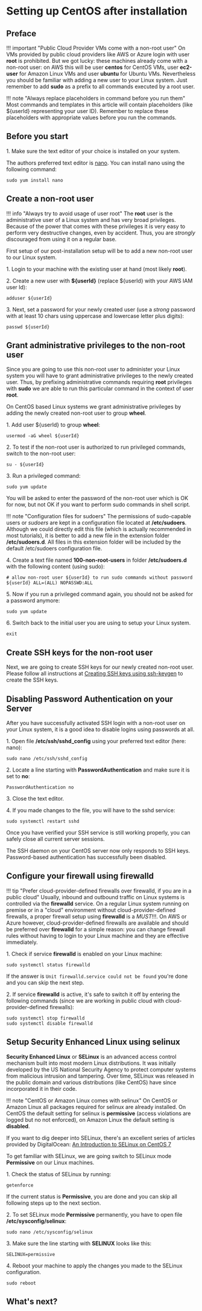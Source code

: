 # Setting up CentOS after installation

## Preface

!!! important "Public Cloud Provider VMs come with a non-root user"
    On VMs provided by public cloud providers like AWS or Azure login with user __root__ is prohibited. But we got lucky: 
    these machines already come with a non-root user: on AWS this will be user __centos__ for CentOS VMs, user 
    __ec2-user__ for Amazon Linux VMs and user __ubuntu__ for Ubuntu VMs. Nevertheless you should be familiar with 
    adding a new user to your Linux system. Just remember to add __sudo__ as a prefix to all commands executed by a root user.

!!! note "Always replace placeholders in command before you run them"
    Most commands and templates in this article will contain placeholders (like ${userId} representing your user ID).
    Remember to replace these placeholders with appropriate values before you run the commands. 

## Before you start

1\. Make sure the text editor of your choice is installed on your system.

The authors preferred text editor is [nano](https://www.nano-editor.org/dist/v2.2/nano.html). You can install nano using the following command:

```shell
sudo yum install nano
```

## Create a non-root user

!!! info "Always try to avoid usage of user root"
    The __root__ user is the administrative user of a Linux system and has very broad privileges. Because of the power
    that comes with these privileges it is very easy to perform very destructive changes, even by accident. Thus, you are
    *strongly* discouraged from using it on a regular base. 
     
First setup of our post-installation setup will be to add a new non-root user to our Linux system.

1\. Login to your machine with the existing user at hand (most likely __root__).

2\. Create a new user with __${userId}__ (replace ${userId} with your AWS IAM user Id):

```shell
adduser ${userId}
```

3\. Next, set a password for your newly created user 
(use a *strong* password with at least 10 chars using uppercase and lowercase letter plus digits):

```shell
passwd ${userId}
```

## Grant administrative privileges to the non-root user

Since you are going to use this non-root user to administer your Linux system you will have to grant administrative 
privileges to the newly created user. Thus, by prefixing administrative commands requiring __root__ privileges with __sudo__
we are able to run this particular command in the context of user __root__.

On CentOS based Linux systems we grant administrative privileges by adding the newly created non-root user to group __wheel__.

1\. Add user ${userId} to group __wheel__:

```shell
usermod -aG wheel ${userId}
```

2\. To test if the non-root user is authorized to run privileged commands, switch to the non-root user:

```shell
su - ${userId}
```

3\. Run a privileged command: 

```shell
sudo yum update
```

You will be asked to enter the password of the non-root user which is OK for now, but not OK if you want to perform
sudo commands in shell script.

!!! note "Configuration files for sudoers"
    The permissions of sudo-capable users or *sudoers* are kept in a configuration file located at __/etc/sudoers__. 
    Although we could directly edit this file (which is actually recommended in most tutorials), it is better to add 
    a new file in the extension folder __/etc/sudoers.d__. All files in this extension folder will be included by the
    default /etc/sudoers configuration file.

4\. Create a text file named __100-non-root-users__ in folder __/etc/sudoers.d__ with the following content (using sudo):

```
# allow non-root user ${userId} to run sudo commands without password
${userId} ALL=(ALL) NOPASSWD:ALL
```

5\. Now if you run a privileged command again, you should not be asked for a password anymore: 

```shell
sudo yum update
```

6\. Switch back to the initial user you are using to setup your Linux system.

```shell
exit
```

## Create SSH keys for the non-root user

Next, we are going to create SSH keys for our newly created non-root user. Please follow all instructions at 
[Creating SSH keys using ssh-keygen](../ssh/ssh_create_ssh_keys.md) to create the SSH keys. 

## Disabling Password Authentication on your Server

After you have successfully activated SSH login with a non-root user on your Linux system, it is a good idea to 
disable logins using passwords at all.

1\. Open file __/etc/ssh/sshd_config__ using your preferred text editor (here: nano):

```shell
sudo nano /etc/ssh/sshd_config
```

2\. Locate a line starting with __PasswordAuthentication__ and make sure it is set to __no__:

```text
PasswordAuthentication no
```

3\. Close the text editor.

4\. If you made changes to the file, you will have to the sshd service:

```shell
sudo systemctl restart sshd
```

Once you have verified your SSH service is still working properly, you can safely close all current server sessions.

The SSH daemon on your CentOS server now only responds to SSH keys. Password-based authentication has successfully been disabled.

## Configure your firewall using firewalld

!!! tip "Prefer cloud-provider-defined firewalls over firewalld, if you are in a public cloud"
    Usually, inbound and outbound traffic on Linux systems is controlled via the __firewalld__ service. On a regular
    Linux system running on premise or in a "cloud" environment without cloud-provider-defined firewalls, a proper
    firewall setup using __firewalld__ is a *MUST*!!!. On AWS or Azure however, cloud-provider-defined firewalls are available
    and should be preferred over __firewalld__ for a simple reason: you can change firewall rules without having to 
    login to your Linux machine and they are effective immediately.
    
1\. Check if service __firewalld__ is enabled on your Linux machine:

```shell
sudo systemctl status firewalld
```

If the answer is `Unit firewalld.service could not be found` you're done and you can skip the next step.

2\. If service __firewalld__ is active, it's safe to switch it off by entering the following commands (since we are working 
in public cloud with cloud-provider-defined firewalls):

```shell
sudo systemctl stop firewalld
sudo systemctl disable firewalld
```

## Setup Security Enhanced Linux using selinux

__Security Enhanced Linux__ or __SELinux__ is an advanced access control mechanism built into most modern Linux 
distributions. It was initially developed by the US National Security Agency to protect computer systems from malicious 
intrusion and tampering. Over time, SELinux was released in the public domain and various distributions (like CentOS)
have since incorporated it in their code. 

!!! note "CentOS or Amazon Linux comes with selinux"
    On CentOS or Amazon Linux all packages required for selinux are already installed. On CentOS the default setting
    for selinux is __permissive__ (access violations are logged but no not enforced), on Amazon Linux the default setting is
    __disabled__.

If you want to dig deeper into SELinux, there's an excellent series of articles provided by DigitalOcean: 
[An Introduction to SELinux on CentOS 7](https://www.digitalocean.com/community/tutorial_series/an-introduction-to-selinux-on-centos-7)

To get familiar with SELinux, we are going switch to SELinux mode __Permissive__ on our Linux machines.

1\. Check the status of SELinux by running:

```shell
getenforce
```
If the current status is __Permissive__, you are done and you can skip all following steps up to the next section.

2\. To set SELinux mode __Permissive__ permanently, you have to open file __/etc/sysconfig/selinux__:

```shell
sudo nano /etc/sysconfig/selinux
```

3\. Make sure the line starting with __SELINUX__ looks like this:

```TEXT
SELINUX=permissive
```

4\. Reboot your machine to apply the changes you made to the SELinux configuration.

```shell
sudo reboot
```

## What's next?






